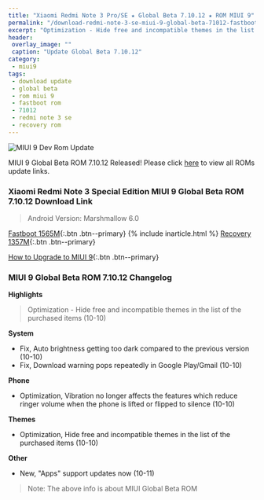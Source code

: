 ```yaml
---
title: "Xiaomi Redmi Note 3 Pro/SE ★ Global Beta 7.10.12 ★ ROM MIUI 9"
permalink: "/download-redmi-note-3-se-miui-9-global-beta-71012-fastboot-rom"
excerpt: "Optimization - Hide free and incompatible themes in the list of the purchased items (10-10)"
header:
 overlay_image: ""
 caption: "Update Global Beta 7.10.12"
category:
 - miui9
tags:
 - download update
 - global beta
 - rom miui 9
 - fastboot rom
 - 71012
 - redmi note 3 se
 - recovery rom
---
```


![MIUI 9 Dev Rom Update](https://4.bp.blogspot.com/-qqIUzuXskqM/WbleuZqqmeI/AAAAAAAAL8A/0z9DaYS9ULgVgF2pRb1WQAdDMUpdLW3VwCLcBGAs/s1600/Global-Developer-MIUI9.jpeg)

MIUI 9 Global Beta ROM 7.10.12 Released! Please click [here](https://mi.knoacc.org/miui-9-beta-global-71012-download-links) to view all ROMs update links.

### Xiaomi Redmi Note 3 Special Edition MIUI 9 Global Beta ROM 7.10.12 Download Link

> Android Version: Marshmallow 6.0

[Fastboot 1565M](http://bigota.d.miui.com/7.10.12/kate_global_images_7.10.12_20171012.0000.00_6.0_global_5a8dc99a38.tgz){:.btn .btn--primary}
{% include inarticle.html %}
[Recovery 1357M](http://bigota.d.miui.com/7.10.12/miui_HMNote3ProtwGlobal_7.10.12_d13729ebe4_6.0.zip){:.btn .btn--primary}

[How to Upgrade to MIUI 9](https://mi.knoacc.org/simple-complete-guide-upgrade-to-miui-9){:.btn .btn--primary}

### MIUI 9 Global Beta ROM 7.10.12 Changelog

**Highlights**

> Optimization - Hide free and incompatible themes in the list of the purchased items (10-10)

**System**

- Fix, Auto brightness getting too dark compared to the previous version (10-10)
- Fix, Download warning pops repeatedly in Google Play/Gmail (10-10)

**Phone**

- Optimization, Vibration no longer affects the features which reduce ringer volume when the phone is lifted or flipped to silence (10-10)

**Themes**

- Optimization, Hide free and incompatible themes in the list of the purchased items (10-10)

**Other**

- New, "Apps" support updates now (10-11)

> Note: The above info is about MIUI Global Beta ROM
